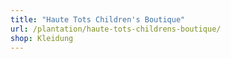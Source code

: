 ```yaml
---
title: "Haute Tots Children's Boutique"
url: /plantation/haute-tots-childrens-boutique/
shop: Kleidung
---
```

